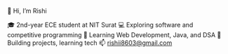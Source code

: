 👋 Hi, I’m Rishi

🎓 2nd-year ECE student at NIT Surat
💻 Exploring software and competitive programming
🌱 Learning Web Development, Java, and DSA
🚀 Building projects, learning tech
📫 rishii8603@gmail.com
